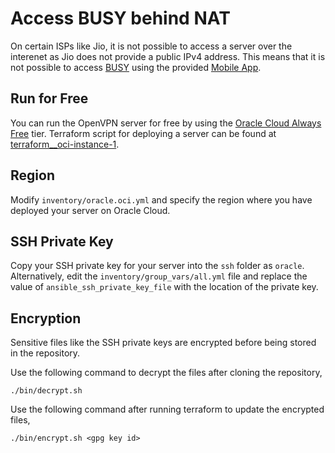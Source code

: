 # Access BUSY behind NAT

On certain ISPs like Jio, it is not possible to access a server over the interenet as Jio does not provide a public IPv4 address. This means that it is not possible to access [BUSY](https://busy.in/) using the provided [Mobile App](https://www.busywinsoftware.com/products/busy-mobile-app/).

## Run for Free

You can run the OpenVPN server for free by using the [Oracle Cloud Always Free](https://www.oracle.com/cloud/free/#always-free) tier. Terraform script for deploying a server can be found at [terraform__oci-instance-1](https://github.com/k3karthic/terraform__oci-instance-1).

## Region

Modify `inventory/oracle.oci.yml` and specify the region where you have deployed your server on Oracle Cloud.

## SSH Private Key

Copy your SSH private key for your server into the `ssh` folder as `oracle`. Alternatively, edit the `inventory/group_vars/all.yml` file and replace the value of `ansible_ssh_private_key_file` with the location of the private key.

## Encryption

Sensitive files like the SSH private keys are encrypted before being stored in the repository.

Use the following command to decrypt the files after cloning the repository,

```
./bin/decrypt.sh
```

Use the following command after running terraform to update the encrypted files,

```
./bin/encrypt.sh <gpg key id>
```
